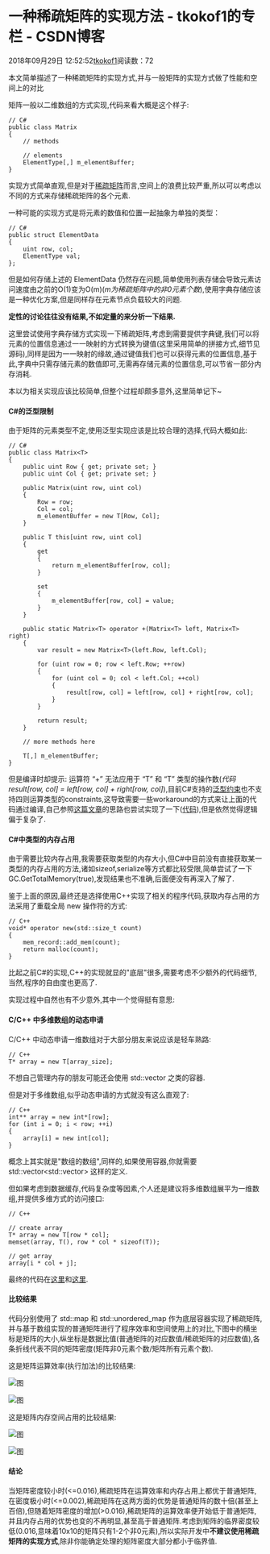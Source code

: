 # 一种稀疏矩阵的实现方法 - tkokof1的专栏 - CSDN博客

2018年09月29日 12:52:52[tkokof1](https://me.csdn.net/tkokof1)阅读数：72


> 
本文简单描述了一种稀疏矩阵的实现方式,并与一般矩阵的实现方式做了性能和空间上的对比

矩阵一般以二维数组的方式实现,代码来看大概是这个样子:

```
// C#
public class Matrix
{
    // methods

    // elements
    ElementType[,] m_elementBuffer;
}
```

实现方式简单直观,但是对于[稀疏矩阵](https://en.wikipedia.org/wiki/Sparse_matrix)而言,空间上的浪费比较严重,所以可以考虑以不同的方式来存储稀疏矩阵的各个元素.

一种可能的实现方式是将元素的数值和位置一起抽象为单独的类型：

```
// C#
public struct ElementData
{
	uint row, col;
	ElementType val;
};
```

但是如何存储上述的 ElementData 仍然存在问题,简单使用列表存储会导致元素访问速度由之前的O(1)变为O(m)(*m为稀疏矩阵中的非0元素个数*),使用字典存储应该是一种优化方案,但是同样存在元素节点负载较大的问题.

**定性的讨论往往没有结果,不如定量的来分析一下结果.**

这里尝试使用字典存储方式实现一下稀疏矩阵,考虑到需要提供字典键,我们可以将元素的位置信息通过一一映射的方式转换为键值(这里采用简单的拼接方式,细节见源码),同样是因为一一映射的缘故,通过键值我们也可以获得元素的位置信息,基于此,字典中只需存储元素的数值即可,无需再存储元素的位置信息,可以节省一部分内存消耗.

本以为相关实现应该比较简单,但整个过程却颇多意外,这里简单记下~

#### C#的泛型限制

由于矩阵的元素类型不定,使用泛型实现应该是比较合理的选择,代码大概如此:

```
// C#
public class Matrix<T>
{
	public uint Row { get; private set; }
    public uint Col { get; private set; }

    public Matrix(uint row, uint col)
    {
        Row = row;
        Col = col;
        m_elementBuffer = new T[Row, Col];
    }
    
	public T this[uint row, uint col]
	{
	    get
	    {
	    	return m_elementBuffer[row, col];
	    }
	
	    set
	    {
	        m_elementBuffer[row, col] = value;
	    }
	}
	
    public static Matrix<T> operator +(Matrix<T> left, Matrix<T> right)
    {
        var result = new Matrix<T>(left.Row, left.Col);

        for (uint row = 0; row < left.Row; ++row)
        {
            for (uint col = 0; col < left.Col; ++col)
            {
                result[row, col] = left[row, col] + right[row, col];
            }
        }

        return result;
    }
    
    // more methods here
    
    T[,] m_elementBuffer;
}
```

但是编译时却提示: 运算符 “+” 无法应用于 “T” 和 “T” 类型的操作数(*代码 result[row, col] = left[row, col] + right[row, col]*),目前C#支持的[泛型约束](https://docs.microsoft.com/en-us/dotnet/csharp/programming-guide/generics/constraints-on-type-parameters)也不支持四则运算类型的constraints,这导致需要一些workaround的方式来让上面的代码通过编译,自己参照[这篇文章](https://www.codeproject.com/Articles/33617/Arithmetic-in-Generic-Classes-in-C)的思路也尝试实现了一下([代码](https://gist.github.com/tkokof/abd7a4c48a2105d82103afdf61aaf15b)),但是依然觉得逻辑偏于复杂了.

#### C#中类型的内存占用

由于需要比较内存占用,我需要获取类型的内存大小,但C#中目前没有直接获取某一类型的内存占用的方法,诸如sizeof,serialize等方式都比较受限,简单尝试了一下 GC.GetTotalMemory(true),发现结果也不准确,后面便没有再深入了解了.

鉴于上面的原因,最终还是选择使用C++实现了相关的程序代码,获取内存占用的方法采用了重载全局 new 操作符的方式:

```
// C++
void* operator new(std::size_t count)
{
	mem_record::add_mem(count);
	return malloc(count);
}
```

比起之前C#的实现,C++的实现就显的"底层"很多,需要考虑不少额外的代码细节,当然,程序的自由度也更高了.

实现过程中自然也有不少意外,其中一个觉得挺有意思:

#### C/C++ 中多维数组的动态申请

C/C++ 中动态申请一维数组对于大部分朋友来说应该是轻车熟路:

```
// C++
T* array = new T[array_size];
```

不想自己管理内存的朋友可能还会使用 std::vector<T> 之类的容器.

但是对于多维数组,似乎动态申请的方式就没有这么直观了:

```
// C++
int** array = new int*[row];
for (int i = 0; i < row; ++i)
{
	array[i] = new int[col];
}
```

概念上其实就是"数组的数组",同样的,如果使用容器,你就需要 std::vector<std::vector<T>> 这样的定义.

但如果考虑到数据缓存,代码复杂度等因素,个人还是建议将多维数组展平为一维数组,并提供多维方式的访问接口:

```
// C++

// create array
T* array = new T[row * col];
memset(array, T(), row * col * sizeof(T));

// get array
array[i * col + j];
```

最终的代码在[这里](https://gist.github.com/tkokof/b984f7ce11249badd98b552c291fdf63)和[这里](https://gist.github.com/tkokof/ebaa026e126faa7e4ecc69293b5096f3).

#### 比较结果

代码分别使用了 std::map 和 std::unordered_map 作为底层容器实现了稀疏矩阵,并与基于数组实现的普通矩阵进行了程序效率和空间使用上的对比,下图中的横坐标是矩阵的大小,纵坐标是数据比值(普通矩阵的对应数值/稀疏矩阵的对应数值),各条折线代表不同的矩阵密度(矩阵非0元素个数/矩阵所有元素个数).

这是矩阵运算效率(执行加法)的比较结果:

![图](https://img-blog.csdn.net/20180929125042798?watermark/2/text/aHR0cHM6Ly9ibG9nLmNzZG4ubmV0L3Rrb2tvZjE=/font/5a6L5L2T/fontsize/400/fill/I0JBQkFCMA==/dissolve/70)

![图](https://img-blog.csdn.net/20180929125100632?watermark/2/text/aHR0cHM6Ly9ibG9nLmNzZG4ubmV0L3Rrb2tvZjE=/font/5a6L5L2T/fontsize/400/fill/I0JBQkFCMA==/dissolve/70)

这是矩阵内存空间占用的比较结果:

![图](https://img-blog.csdn.net/2018092912511920?watermark/2/text/aHR0cHM6Ly9ibG9nLmNzZG4ubmV0L3Rrb2tvZjE=/font/5a6L5L2T/fontsize/400/fill/I0JBQkFCMA==/dissolve/70)

![图](https://img-blog.csdn.net/20180929125127851?watermark/2/text/aHR0cHM6Ly9ibG9nLmNzZG4ubmV0L3Rrb2tvZjE=/font/5a6L5L2T/fontsize/400/fill/I0JBQkFCMA==/dissolve/70)

#### 结论

当矩阵密度较小时(<=0.016),稀疏矩阵在运算效率和内存占用上都优于普通矩阵,在密度极小时(<=0.002),稀疏矩阵在这两方面的优势是普通矩阵的数十倍(甚至上百倍),但随着矩阵密度的增加(>0.016),稀疏矩阵的运算效率便开始低于普通矩阵,并且内存占用的优势也变的不再明显,甚至高于普通矩阵.考虑到矩阵的临界密度较低(0.016,意味着10x10的矩阵只有1-2个非0元素),所以实际开发中**不建议使用稀疏矩阵的实现方式**,除非你能确定处理的矩阵密度大部分都小于临界值.

